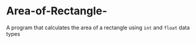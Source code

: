 # Area-of-Rectangle-
A program that calculates the area of a rectangle using `int` and `float` data types
